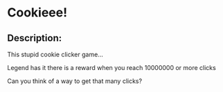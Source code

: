 
# Cookieee!
## Description:
<p>This stupid cookie clicker game...</p>
<p>Legend has it there is a reward when you reach 10000000 or more clicks</p>
<p>Can you think of a way to get that many clicks?</p>
<br><br>

